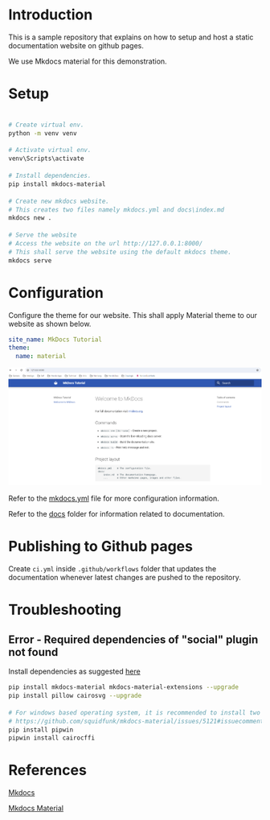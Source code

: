 # Introduction

This is a sample repository that explains on how to setup and host a static documentation website on github pages.

We use Mkdocs material for this demonstration.

# Setup

```bash

# Create virtual env.
python -m venv venv

# Activate virtual env.
venv\Scripts\activate

# Install dependencies.
pip install mkdocs-material

# Create new mkdocs website.
# This creates two files namely mkdocs.yml and docs\index.md
mkdocs new .

# Serve the website
# Access the website on the url http://127.0.0.1:8000/
# This shall serve the website using the default mkdocs theme.
mkdocs serve

```

# Configuration

Configure the theme for our website. This shall apply Material theme to our website as shown below.

```yaml
site_name: MkDocs Tutorial
theme:
  name: material
```

![](assets/20231215_124527_image.png)

Refer to the [mkdocs.yml](./mkdocs.yml) file for more configuration information.

Refer to the [docs](./docs/) folder for information related to documentation.

# Publishing to Github pages

Create `ci.yml` inside `.github/workflows` folder that updates the documentation whenever latest changes are pushed to the repository.

# Troubleshooting

## Error - Required dependencies of "social" plugin not found

Install dependencies as suggested [here](https://github.com/squidfunk/mkdocs-material/discussions/3177#discussioncomment-3945283)

```bash
pip install mkdocs-material mkdocs-material-extensions --upgrade
pip install pillow cairosvg --upgrade

# For windows based operating system, it is recommended to install two more dependencies as indicated in the below link.
# https://github.com/squidfunk/mkdocs-material/issues/5121#issuecomment-1828600865
pip install pipwin
pipwin install cairocffi

```

# References

[Mkdocs](https://www.mkdocs.org/)

[Mkdocs Material](https://squidfunk.github.io/mkdocs-material/)
